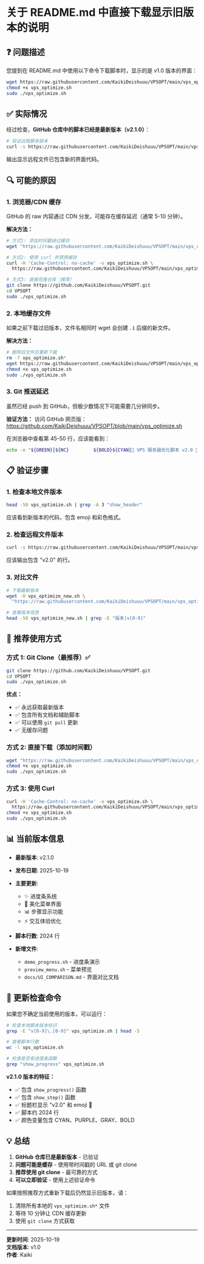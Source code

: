 # 关于 README.md 中直接下载显示旧版本的说明

## ❓ 问题描述

您提到在 README.md 中使用以下命令下载脚本时，显示的是 v1.0 版本的界面：

```bash
wget https://raw.githubusercontent.com/KaikiDeishuuu/VPSOPT/main/vps_optimize.sh
chmod +x vps_optimize.sh
sudo ./vps_optimize.sh
```

## ✅ 实际情况

经过检查，**GitHub 仓库中的脚本已经是最新版本（v2.1.0）**：

```bash
# 验证远程脚本版本
curl -s https://raw.githubusercontent.com/KaikiDeishuuu/VPSOPT/main/vps_optimize.sh | head -50 | grep -A 3 "show_header"
```

输出显示远程文件已包含新的界面代码。

## 🔍 可能的原因

### 1. 浏览器/CDN 缓存

GitHub 的 raw 内容通过 CDN 分发，可能存在缓存延迟（通常 5-10 分钟）。

**解决方法：**

```bash
# 方式1: 添加时间戳绕过缓存
wget "https://raw.githubusercontent.com/KaikiDeishuuu/VPSOPT/main/vps_optimize.sh?$(date +%s)"

# 方式2: 使用 curl 并禁用缓存
curl -H 'Cache-Control: no-cache' -o vps_optimize.sh \
  https://raw.githubusercontent.com/KaikiDeishuuu/VPSOPT/main/vps_optimize.sh

# 方式3: 直接克隆仓库（推荐）
git clone https://github.com/KaikiDeishuuu/VPSOPT.git
cd VPSOPT
sudo ./vps_optimize.sh
```

### 2. 本地缓存文件

如果之前下载过旧版本，文件名相同时 wget 会创建 `.1` 后缀的新文件。

**解决方法：**

```bash
# 删除旧文件后重新下载
rm -f vps_optimize.sh*
wget https://raw.githubusercontent.com/KaikiDeishuuu/VPSOPT/main/vps_optimize.sh
chmod +x vps_optimize.sh
sudo ./vps_optimize.sh
```

### 3. Git 推送延迟

虽然已经 push 到 GitHub，但极少数情况下可能需要几分钟同步。

**验证方法：**
访问 GitHub 网页版：
https://github.com/KaikiDeishuuu/VPSOPT/blob/main/vps_optimize.sh

在浏览器中查看第 45-50 行，应该能看到：

```bash
echo -e "${GREEN}║${NC}         ${BOLD}${CYAN}🚀 VPS 服务器优化脚本 v2.0 🚀${NC}
```

## 📋 验证步骤

### 1. 检查本地文件版本

```bash
head -50 vps_optimize.sh | grep -A 3 "show_header"
```

应该看到新版本的代码，包含 emoji 和彩色格式。

### 2. 检查远程文件版本

```bash
curl -s https://raw.githubusercontent.com/KaikiDeishuuu/VPSOPT/main/vps_optimize.sh | head -50 | grep "v2.0"
```

应该输出包含 "v2.0" 的行。

### 3. 对比文件

```bash
# 下载最新版本
wget -O vps_optimize_new.sh \
  "https://raw.githubusercontent.com/KaikiDeishuuu/VPSOPT/main/vps_optimize.sh?$(date +%s)"

# 查看版本信息
head -50 vps_optimize_new.sh | grep -E "版本|v[0-9]"
```

## 🚀 推荐使用方式

### 方式 1: Git Clone（最推荐）✅

```bash
git clone https://github.com/KaikiDeishuuu/VPSOPT.git
cd VPSOPT
sudo ./vps_optimize.sh
```

**优点：**

- ✅ 永远获取最新版本
- ✅ 包含所有文档和辅助脚本
- ✅ 可以使用 `git pull` 更新
- ✅ 无缓存问题

### 方式 2: 直接下载（添加时间戳）

```bash
wget "https://raw.githubusercontent.com/KaikiDeishuuu/VPSOPT/main/vps_optimize.sh?$(date +%s)" -O vps_optimize.sh
chmod +x vps_optimize.sh
sudo ./vps_optimize.sh
```

### 方式 3: 使用 Curl

```bash
curl -H 'Cache-Control: no-cache' -o vps_optimize.sh \
  https://raw.githubusercontent.com/KaikiDeishuuu/VPSOPT/main/vps_optimize.sh
chmod +x vps_optimize.sh
sudo ./vps_optimize.sh
```

## 📊 当前版本信息

- **最新版本**: v2.1.0
- **发布日期**: 2025-10-19
- **主要更新**:

  - ✨ 进度条系统
  - 🎨 美化菜单界面
  - 📊 步骤显示功能
  - ⚡ 交互体验优化

- **脚本行数**: 2024 行
- **新增文件**:
  - `demo_progress.sh` - 进度条演示
  - `preview_menu.sh` - 菜单预览
  - `docs/UI_COMPARISON.md` - 界面对比文档

## 🔄 更新检查命令

如果您不确定当前使用的版本，可以运行：

```bash
# 检查本地脚本版本标识
grep -E "v[0-9]\.[0-9]" vps_optimize.sh | head -5

# 查看脚本行数
wc -l vps_optimize.sh

# 检查是否有进度条函数
grep "show_progress" vps_optimize.sh
```

**v2.1.0 版本的特征：**

- ✅ 包含 `show_progress()` 函数
- ✅ 包含 `show_step()` 函数
- ✅ 标题栏显示 "v2.0" 和 emoji 🚀
- ✅ 脚本约 2024 行
- ✅ 颜色变量包含 CYAN、PURPLE、GRAY、BOLD

## 💡 总结

1. **GitHub 仓库已是最新版本** - 已验证
2. **问题可能是缓存** - 使用带时间戳的 URL 或 git clone
3. **推荐使用 git clone** - 最可靠的方式
4. **可以立即验证** - 使用上述验证命令

如果按照推荐方式重新下载后仍然显示旧版本，请：

1. 清除所有本地的 `vps_optimize.sh*` 文件
2. 等待 10 分钟让 CDN 缓存更新
3. 使用 `git clone` 方式获取

---

**更新时间**: 2025-10-19  
**文档版本**: v1.0  
**作者**: Kaiki
